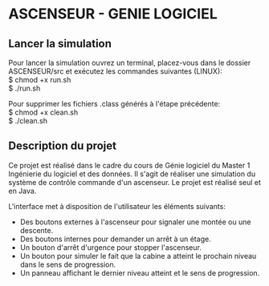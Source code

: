 # ASCENSEUR - GENIE LOGICIEL

## Lancer la simulation
Pour lancer la simulation ouvrez un terminal, placez-vous dans le dossier ASCENSEUR/src
et exécutez les commandes suivantes (LINUX):  
$ chmod +x run.sh  
$ ./run.sh

Pour supprimer les fichiers .class générés à l'étape précédente:  
$ chmod +x clean.sh  
$ ./clean.sh

## Description du projet
Ce projet est réalisé dans le cadre du cours de Génie logiciel du Master 1 Ingénierie du logiciel et des données. 
Il s'agit de réaliser une simulation du système de contrôle commande d'un ascenseur. Le projet est réalisé seul et en Java.

L'interface met à disposition de l'utilisateur les éléments suivants:  
- Des boutons externes à l'ascenseur pour signaler une montée ou une descente.
- Des boutons internes pour demander un arrêt à un étage.
- Un bouton d'arrêt d'urgence pour stopper l'ascenseur.
- Un bouton pour simuler le fait que la cabine a atteint le prochain niveau dans le sens de progression.
- Un panneau affichant le dernier niveau atteint et le sens de progression.

